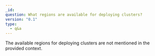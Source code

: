 ```yaml
---
_id: 
question: What regions are available for deploying clusters?
version: "0.1"
type:
  - q&a
---
```

The available regions for deploying clusters are not mentioned in the provided context.